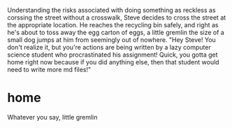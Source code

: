 Understanding the risks associated with doing something as reckless as corssing the street without a crosswalk, Steve decides to cross the street at the appropriate location. He reaches the recycling bin safely, and right as he's about to toss away the egg carton of eggs, a little gremlin the size of a small dog jumps at him from seemingly out of nowhere. "Hey Steve! You don't realize it, but you're actions are being written by a lazy computer science student who procrastinated his
assignment! Quick, you gotta get home right now because if you did anything else, then that student would need to write more md files!"

# home
Whatever you say, little gremlin
